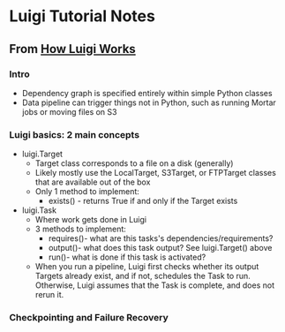# Luigi Tutorial Notes

## From [How Luigi Works](http://help.mortardata.com/technologies/luigi/how_luigi_works)

### Intro
* Dependency graph is specified entirely within simple Python classes
* Data pipeline can trigger things not in Python, such as running Mortar jobs or moving files on S3

### Luigi basics: 2 main concepts
* luigi.Target
    * Target class corresponds to a file on a disk (generally)
    * Likely mostly use the LocalTarget, S3Target, or FTPTarget classes that are available out of the box
    * Only 1 method to implement:
        * exists() - returns True if and only if the Target exists
* luigi.Task
    * Where work gets done in Luigi
    * 3 methods to implement:
        * requires()- what are this tasks's dependencies/requirements?
        * output()- what does this task output? See luigi.Target() above
        * run()- what is done if this task is activated?
    * When you run a pipeline, Luigi first checks whether its output Targets already exist, and if not, schedules the Task to run. Otherwise, Luigi assumes that the Task is complete, and does not rerun it.

### Checkpointing and Failure Recovery
